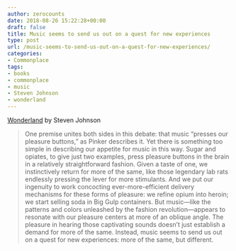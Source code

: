 ```yaml
---
author: zerocounts
date: 2018-08-26 15:22:28+00:00
draft: false
title: Music seems to send us out on a quest for new experiences
type: post
url: /music-seems-to-send-us-out-on-a-quest-for-new-experiences/
categories:
- Commonplace
tags:
- books
- commonplace
- music
- Steven Johnson
- wonderland
---
```


[Wonderland](https://www.penguinrandomhouse.com/books/533949/wonderland-by-steven-johnson/) by Steven Johnson

> One premise unites both sides in this debate: that music “presses our pleasure buttons,” as Pinker describes it. Yet there is something too simple in describing our appetite for music in this way. Sugar and opiates, to give just two examples, press pleasure buttons in the brain in a relatively straightforward fashion. Given a taste of one, we instinctively return for more of the same, like those legendary lab rats endlessly pressing the lever for more stimulants. And we put our ingenuity to work concocting ever-more-efficient delivery mechanisms for these forms of pleasure: we refine opium into heroin; we start selling soda in Big Gulp containers. But music—like the patterns and colors unleashed by the fashion revolution—appears to resonate with our pleasure centers at more of an oblique angle. The pleasure in hearing those captivating sounds doesn’t just establish a demand for more of the same. Instead, music seems to send us out on a quest for new experiences: more of the same, but different.
